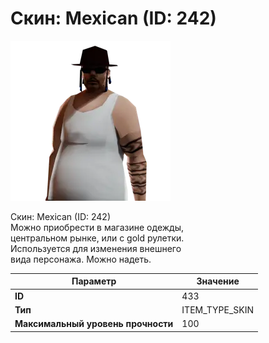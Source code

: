 # Скин: Mexican (ID: 242)

![Item Image](../img/433.webp?raw=true)

Скин: Mexican (ID: 242)<br>Можно приобрести в магазине одежды,<br>центральном рынке, или с gold рулетки.<br>Используется для изменения внешнего<br>вида персонажа. Можно надеть.


| Параметр | Значение |
|----------|----------|
| **ID** | 433 |
| **Тип** | ITEM_TYPE_SKIN |
| **Максимальный уровень прочности** | 100 |


